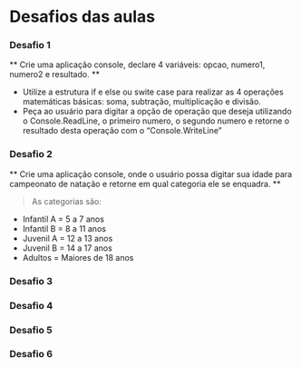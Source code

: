 # Desafios das aulas

### Desafio 1
 
** Crie uma aplicação console, declare 4 variáveis: opcao, numero1, numero2 e resultado. **
- Utilize a estrutura if e else ou swite case para realizar as 4 operações matemáticas básicas: soma, subtração, multiplicação e divisão.
- Peça ao usuário para digitar a opção de operação que deseja utilizando o Console.ReadLine, o primeiro numero, o segundo numero e retorne o resultado desta operação com o “Console.WriteLine”

### Desafio 2

** Crie uma aplicação console, onde o usuário possa digitar sua idade para campeonato de natação e retorne em qual categoria ele se enquadra. **
> As categorias são:
- Infantil A = 5 a 7 anos 
- Infantil B = 8 a 11 anos 
- Juvenil A = 12 a 13 anos
- Juvenil B = 14 a 17 anos
- Adultos = Maiores de 18 anos
### Desafio 3

### Desafio 4

### Desafio 5

### Desafio 6
